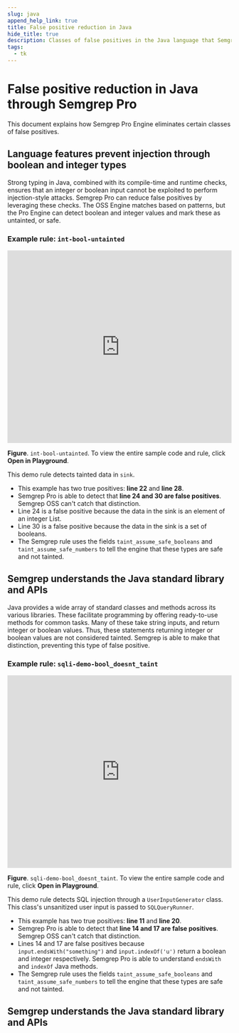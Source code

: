 ```yaml
---
slug: java
append_help_link: true
title: False positive reduction in Java
hide_title: true
description: Classes of false positives in the Java language that Semgrep Pro Engine can eliminate.
tags:
  - tk
---
```


# False positive reduction in Java through Semgrep Pro 

This document explains how Semgrep Pro Engine eliminates certain classes of false positives.

## Language features prevent injection through boolean and integer types 

Strong typing in Java, combined with its compile-time and runtime checks, ensures that an integer or boolean input cannot be exploited to perform injection-style attacks. Semgrep Pro can reduce false positives by leveraging these checks. The OSS Engine matches based on patterns, but the Pro Engine can detect boolean and integer values and mark these as untainted, or safe.

### Example rule: `int-bool-untainted`

<iframe title="tk" src="https://semgrep.dev/embed/editor?snippet=Ab0p8" width="100%" height="432px" frameBorder="0"></iframe>

**Figure**. `int-bool-untainted`. To view the entire sample code and rule, click **Open in Playground**.

This demo rule detects tainted data in `sink`. 

* This example has two true positives: **line 22** and **line 28**.
* Semgrep Pro is able to detect that **line 24 and 30 are false positives**. Semgrep OSS can't catch that distinction.
* Line 24 is a false positive because the data in the sink is an element of an integer List.
* Line 30 is a false positive because the data in the sink is a set of booleans.
* The Semgrep rule uses the fields `taint_assume_safe_booleans` and `taint_assume_safe_numbers` to tell the engine that these types are safe and not tainted. 

## Semgrep understands the Java standard library and APIs

Java provides a wide array of standard classes and methods across its various libraries. These facilitate programming by offering ready-to-use methods for common tasks. Many of these take string inputs, and return integer or boolean values. Thus, these statements returning integer or boolean values are not considered tainted. Semgrep is able to make that distinction, preventing this type of false positive. 

### Example rule: `sqli-demo-bool_doesnt_taint`

<iframe title="tk" src="https://semgrep.dev/embed/editor?snippet=Kx1AY" width="100%" height="432px" frameBorder="0"></iframe>

**Figure**. `sqli-demo-bool_doesnt_taint`. To view the entire sample code and rule, click **Open in Playground**.

This demo rule detects SQL injection through a `UserInputGenerator` class. This class's unsanitized user input is passed to `SQLQueryRunner`.

* This example has two true positives: **line 11** and **line 20**.
* Semgrep Pro is able to detect that **line 14 and 17 are false positives**. Semgrep OSS can't catch that distinction.
* Lines 14 and 17 are false positives because `input.endsWith("something")` and `input.indexOf('u')` return a boolean and integer respectively. Semgrep Pro is able to understand `endsWith` and `indexOf` Java methods.
* The Semgrep rule uses the fields `taint_assume_safe_booleans` and `taint_assume_safe_numbers` to tell the engine that these types are safe and not tainted. 

## Semgrep understands the Java standard library and APIs


